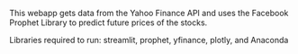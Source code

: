 This webapp gets data from the Yahoo Finance API and uses the Facebook Prophet Library to predict future prices of the stocks.

Libraries required to run: streamlit, prophet, yfinance, plotly, and Anaconda
